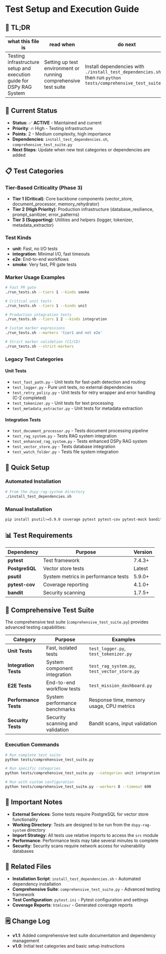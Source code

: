 <!-- CONTEXT_REFERENCE: 400_guides/400_context-priority-guide.md -->
<!-- MEMORY_CONTEXT: MEDIUM - Testing setup and execution guide -->
# Test Setup and Execution Guide

## 🔎 TL;DR

| what this file is | read when | do next |
|---|---|---|
| Testing infrastructure setup and execution guide for DSPy RAG System | Setting up test environment or running comprehensive test suite | Install dependencies with `./install_test_dependencies.sh` then run `python tests/comprehensive_test_suite.py` |

## 🎯 Current Status

- **Status**: ✅ **ACTIVE** - Maintained and current
- **Priority**: 🔥 High - Testing infrastructure
- **Points**: 2 - Medium complexity, high importance
- **Dependencies**: `install_test_dependencies.sh`, `comprehensive_test_suite.py`
- **Next Steps**: Update when new test categories or dependencies are added

## 📋 Test Categories

### Tier-Based Criticality (Phase 3)
- **Tier 1 (Critical)**: Core backbone components (vector_store, document_processor, memory_rehydrator)
- **Tier 2 (High Priority)**: Production infrastructure (database_resilience, prompt_sanitizer, error_patterns)
- **Tier 3 (Supporting)**: Utilities and helpers (logger, tokenizer, metadata_extractor)

### Test Kinds
- **unit**: Fast, no I/O tests
- **integration**: Minimal I/O, fast timeouts
- **e2e**: End-to-end workflows
- **smoke**: Very fast, PR gate tests

### Marker Usage Examples
```bash
# Fast PR gate
./run_tests.sh --tiers 1 --kinds smoke

# Critical unit tests
./run_tests.sh --tiers 1 --kinds unit

# Production integration tests
./run_tests.sh --tiers 1 2 --kinds integration

# Custom marker expressions
./run_tests.sh --markers 'tier1 and not e2e'

# Strict marker validation (CI/CD)
./run_tests.sh --strict-markers
```

### Legacy Test Categories

#### Unit Tests
- `test_fast_path.py` - Unit tests for fast-path detection and routing
- `test_logger.py` - Pure unit tests, no external dependencies
- `test_retry_policy.py` - Unit tests for retry wrapper and error handling (C-2 completed)
- `test_tokenizer.py` - Unit tests for text processing
- `test_metadata_extractor.py` - Unit tests for metadata extraction

#### Integration Tests
- `test_document_processor.py` - Tests document processing pipeline
- `test_rag_system.py` - Tests RAG system integration
- `test_enhanced_rag_system.py` - Tests enhanced DSPy RAG system
- `test_vector_store.py` - Tests database integration
- `test_watch_folder.py` - Tests file system integration

## 🚀 Quick Setup

### Automated Installation

```bash
# From the dspy-rag-system directory
./install_test_dependencies.sh
```

### Manual Installation

```bash
pip install psutil>=5.9.0 coverage pytest pytest-cov pytest-mock bandit
```

## 📊 Test Requirements

| Dependency | Purpose | Version |
|---|---|---|
| **pytest** | Test framework | 7.4.3+ |
| **PostgreSQL** | Vector store tests | Latest |
| **psutil** | System metrics in performance tests | 5.9.0+ |
| **pytest-cov** | Coverage reporting | 4.1.0+ |
| **bandit** | Security scanning | 1.7.5+ |

## 🔧 Comprehensive Test Suite

The comprehensive test suite (`comprehensive_test_suite.py`) provides advanced testing capabilities:

| Category | Purpose | Examples |
|---|---|---|
| **Unit Tests** | Fast, isolated tests | `test_logger.py`, `test_tokenizer.py` |
| **Integration Tests** | System component integration | `test_rag_system.py`, `test_vector_store.py` |
| **E2E Tests** | End-to-end workflow tests | `test_mission_dashboard.py` |
| **Performance Tests** | System performance benchmarks | Response time, memory usage, CPU metrics |
| **Security Tests** | Security scanning and validation | Bandit scans, input validation |

### Execution Commands

```bash
# Run complete test suite
python tests/comprehensive_test_suite.py

# Run specific categories
python tests/comprehensive_test_suite.py --categories unit integration

# Run with custom configuration
python tests/comprehensive_test_suite.py --workers 8 --timeout 600
```

## 📝 Important Notes

- **External Services**: Some tests require PostgreSQL for vector store functionality
- **Working Directory**: Tests are designed to be run from the `dspy-rag-system` directory
- **Import Strategy**: All tests use relative imports to access the `src` module
- **Performance**: Performance tests may take several minutes to complete
- **Security**: Security scans require network access for vulnerability databases

## 🔗 Related Files

- **Installation Script**: `install_test_dependencies.sh` - Automated dependency installation
- **Comprehensive Suite**: `comprehensive_test_suite.py` - Advanced testing framework
- **Test Configuration**: `pytest.ini` - Pytest configuration and settings
- **Coverage Reports**: `htmlcov/` - Generated coverage reports

## 🗒️ Change Log

- **v1.1**: Added comprehensive test suite documentation and dependency management
- **v1.0**: Initial test categories and basic setup instructions
